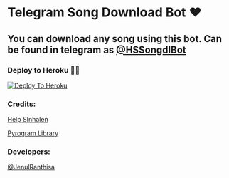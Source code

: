 # Telegram Song Download Bot ❤

## You can download any song using this bot. Can be found in telegram as [@HSSongdlBot](https://t.me/HSSongdlBot)

### Deploy to Heroku 🏃‍♂

[![Deploy To Heroku](https://www.herokucdn.com/deploy/button.svg)](https://heroku.com/deploy?template=https://github.com/jenul942/SongDlBot)

### Credits:

[Help SInhalen](https://t.me/HelpSinhalen)

[Pyrogram Library](https://github.com/pyrogram/pyrogram)

### Developers:

[@JenulRanthisa](https://t.me/JenulRanthisa)
